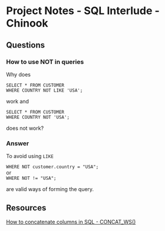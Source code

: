 # Project Notes - SQL Interlude - Chinook

## Questions
### How to use NOT in queries
Why does

```
SELECT * FROM CUSTOMER
WHERE COUNTRY NOT LIKE 'USA';
```

work and

```
SELECT * FROM CUSTOMER
WHERE COUNTRY NOT 'USA';
```
does not work?

### Answer
To avoid using `LIKE` <br/>

`WHERE NOT customer.country = "USA";` <br/>
or <br/>
`WHERE NOT != "USA";` <br/>

are valid ways of forming the query.

## Resources
[How to concatenate columns in SQL - CONCAT_WS()](https://www.w3schools.com/sql/func_mysql_concat_ws.asp)

